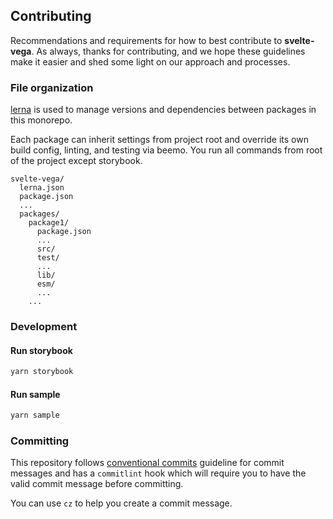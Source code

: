 ## Contributing

Recommendations and requirements for how to best contribute to **svelte-vega**. As always, thanks for
contributing, and we hope these guidelines make it easier and shed some light on our approach and
processes.

### File organization

[lerna](https://github.com/lerna/lerna/) is used to manage versions and dependencies between
packages in this monorepo.

Each package can inherit settings from project root and override its own build config, linting, and
testing via beemo. You run all commands from root of the project except storybook.

```
svelte-vega/
  lerna.json
  package.json
  ...
  packages/
    package1/
      package.json
      ...
      src/
      test/
      ...
      lib/
      esm/
      ...
    ...
```

### Development

#### Run storybook

```sh
yarn storybook
```

#### Run sample

```sh
yarn sample
```

### Committing

This repository follows
[conventional commits](https://www.conventionalcommits.org/en/v1.0.0-beta.3/) guideline for commit
messages and has a `commitlint` hook which will require you to have the valid commit message before
committing.

You can use `cz` to help you create a commit message.
